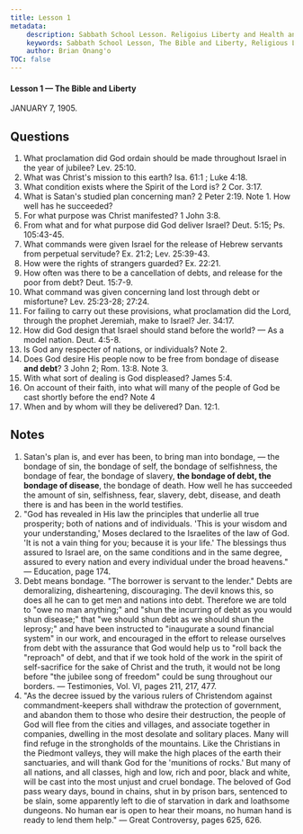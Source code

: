 ```yaml
---
title: Lesson 1
metadata:
    description: Sabbath School Lesson. Religoius Liberty and Health and Temperance. Lesson 1 -The Bible and Liberty January 7, 1905.
    keywords: Sabbath School Lesson, The Bible and Liberty, Religious Liberty, Freedom of Consience, debt bondage
    author: Brian Onang'o
TOC: false
---
```


#### Lesson 1 — The Bible and Liberty

JANUARY 7, 1905.

## Questions

1. What proclamation did God ordain should be made throughout Israel in the year of jubilee? Lev. 25:10.
2. What was Christ's mission to this earth? Isa. 61:1 ; Luke 4:18.
3. What condition exists where the Spirit of the Lord is? 2 Cor. 3:17.
4. What is Satan's studied plan concerning man? 2 Peter 2:19. Note 1. How well has he succeeded?
5. For what purpose was Christ manifested? 1 John 3:8.
6. From what and for what purpose did God deliver Israel? Deut. 5:15; Ps. 105:43-45.
7. What commands were given Israel for the release of Hebrew servants from perpetual servitude? Ex. 21:2; Lev. 25:39-43.
8. How were the rights of strangers guarded? Ex. 22:21.
9. How often was there to be a cancellation of debts, and release for the poor from debt? Deut. 15:7-9.
10. What command was given concerning land lost through debt or misfortune? Lev. 25:23-28; 27:24.
11. For failing to carry out these provisions, what proclamation did the Lord, through the prophet Jeremiah, make to Israel? Jer. 34:17.
12. How did God design that Israel should stand before the world? — As a model nation. Deut. 4:5-8.
13. Is God any respecter of nations, or individuals? Note 2.
14. Does God desire His people now to be free from bondage of disease **and debt**? 3 John 2; Rom. 13:8. Note 3.
15. With what sort of dealing is God displeased? James 5:4.
16. On account of their faith, into what will many of the people of God be cast shortly before the end? Note 4
17. When and by whom will they be delivered? Dan. 12:1.

## Notes

1. Satan's plan is, and ever has been, to bring man into bondage, — the bondage of sin, the bondage of self, the bondage of selfishness, the bondage of fear, the bondage of slavery, **the bondage of debt, the bondage of disease**, the bondage of death. How well he has succeeded the amount of sin, selfishness, fear, slavery, debt, disease, and death there is and has been in the world testifies.
2. "God has revealed in His law the principles that underlie all true prosperity; both of nations and of individuals. 'This is your wisdom and your understanding,' Moses declared to the Israelites of the law of God. 'It is not a vain thing for you; because it is your life.' The blessings thus assured to Israel are, on the same conditions and in the same degree, assured to every nation and every individual under the broad heavens." — Education, page 174.
3. Debt means bondage. "The borrower is servant to the lender." Debts are demoralizing, disheartening, discouraging. The devil knows this, so does all he can to get men and nations into debt. Therefore we are told to "owe no man anything;" and "shun the incurring of debt as you would shun disease;" that "we should shun debt as we should shun the leprosy;" and have been instructed to "inaugurate a sound financial system" in our work, and encouraged in the effort to release ourselves from debt with the assurance that God would help us to "roll back the "reproach" of debt, and that if we took hold of the work in the spirit of self-sacrifice for the sake of Christ and the truth, it would not be long before "the jubilee song of freedom" could be sung throughout our borders. — Testimonies, Vol. VI, pages 211, 217, 477.
4. "As the decree issued by the various rulers of Christendom against commandment-keepers shall withdraw the protection of government, and abandon them to those who desire their destruction, the people of God will flee from the cities and villages, and associate together in companies, dwelling in the most desolate and solitary places. Many will find refuge in the strongholds of the mountains. Like the Christians in the Piedmont valleys, they will make the high places of the earth their sanctuaries, and will thank God for the 'munitions of rocks.' But many of all nations, and all classes, high and low, rich and poor, black and white, will be cast into the most unjust and cruel bondage. The beloved of God pass weary days, bound in chains, shut in by prison bars, sentenced to be slain, some apparently left to
die of starvation in dark and loathsome dungeons. No human ear is open to hear their moans, no human hand is ready to lend them help." — Great Controversy, pages 625, 626.